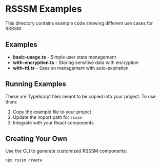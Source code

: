 # RSSSM Examples

This directory contains example code showing different use cases for RSSSM.

## Examples

- **basic-usage.ts** - Simple user state management
- **with-encryption.ts** - Storing sensitive data with encryption
- **with-ttl.ts** - Session management with auto-expiration

## Running Examples

These are TypeScript files meant to be copied into your project. To use them:

1. Copy the example file to your project
2. Update the import path for `rsssm`
3. Integrate with your React components

## Creating Your Own

Use the CLI to generate customized RSSSM components:

```bash
npx rsssm create
```